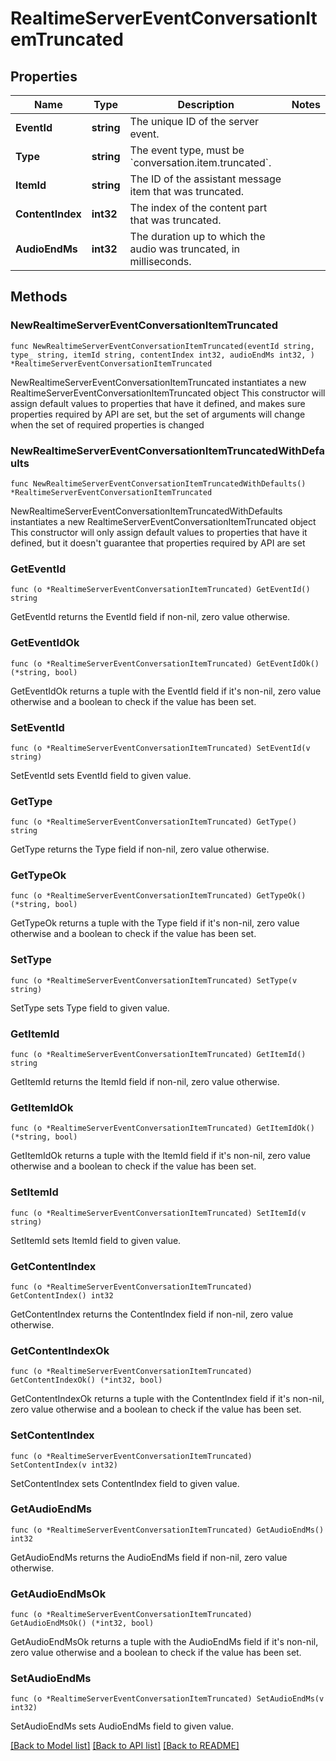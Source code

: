 # RealtimeServerEventConversationItemTruncated

## Properties

Name | Type | Description | Notes
------------ | ------------- | ------------- | -------------
**EventId** | **string** | The unique ID of the server event. | 
**Type** | **string** | The event type, must be &#x60;conversation.item.truncated&#x60;. | 
**ItemId** | **string** | The ID of the assistant message item that was truncated. | 
**ContentIndex** | **int32** | The index of the content part that was truncated. | 
**AudioEndMs** | **int32** | The duration up to which the audio was truncated, in milliseconds. | 

## Methods

### NewRealtimeServerEventConversationItemTruncated

`func NewRealtimeServerEventConversationItemTruncated(eventId string, type_ string, itemId string, contentIndex int32, audioEndMs int32, ) *RealtimeServerEventConversationItemTruncated`

NewRealtimeServerEventConversationItemTruncated instantiates a new RealtimeServerEventConversationItemTruncated object
This constructor will assign default values to properties that have it defined,
and makes sure properties required by API are set, but the set of arguments
will change when the set of required properties is changed

### NewRealtimeServerEventConversationItemTruncatedWithDefaults

`func NewRealtimeServerEventConversationItemTruncatedWithDefaults() *RealtimeServerEventConversationItemTruncated`

NewRealtimeServerEventConversationItemTruncatedWithDefaults instantiates a new RealtimeServerEventConversationItemTruncated object
This constructor will only assign default values to properties that have it defined,
but it doesn't guarantee that properties required by API are set

### GetEventId

`func (o *RealtimeServerEventConversationItemTruncated) GetEventId() string`

GetEventId returns the EventId field if non-nil, zero value otherwise.

### GetEventIdOk

`func (o *RealtimeServerEventConversationItemTruncated) GetEventIdOk() (*string, bool)`

GetEventIdOk returns a tuple with the EventId field if it's non-nil, zero value otherwise
and a boolean to check if the value has been set.

### SetEventId

`func (o *RealtimeServerEventConversationItemTruncated) SetEventId(v string)`

SetEventId sets EventId field to given value.


### GetType

`func (o *RealtimeServerEventConversationItemTruncated) GetType() string`

GetType returns the Type field if non-nil, zero value otherwise.

### GetTypeOk

`func (o *RealtimeServerEventConversationItemTruncated) GetTypeOk() (*string, bool)`

GetTypeOk returns a tuple with the Type field if it's non-nil, zero value otherwise
and a boolean to check if the value has been set.

### SetType

`func (o *RealtimeServerEventConversationItemTruncated) SetType(v string)`

SetType sets Type field to given value.


### GetItemId

`func (o *RealtimeServerEventConversationItemTruncated) GetItemId() string`

GetItemId returns the ItemId field if non-nil, zero value otherwise.

### GetItemIdOk

`func (o *RealtimeServerEventConversationItemTruncated) GetItemIdOk() (*string, bool)`

GetItemIdOk returns a tuple with the ItemId field if it's non-nil, zero value otherwise
and a boolean to check if the value has been set.

### SetItemId

`func (o *RealtimeServerEventConversationItemTruncated) SetItemId(v string)`

SetItemId sets ItemId field to given value.


### GetContentIndex

`func (o *RealtimeServerEventConversationItemTruncated) GetContentIndex() int32`

GetContentIndex returns the ContentIndex field if non-nil, zero value otherwise.

### GetContentIndexOk

`func (o *RealtimeServerEventConversationItemTruncated) GetContentIndexOk() (*int32, bool)`

GetContentIndexOk returns a tuple with the ContentIndex field if it's non-nil, zero value otherwise
and a boolean to check if the value has been set.

### SetContentIndex

`func (o *RealtimeServerEventConversationItemTruncated) SetContentIndex(v int32)`

SetContentIndex sets ContentIndex field to given value.


### GetAudioEndMs

`func (o *RealtimeServerEventConversationItemTruncated) GetAudioEndMs() int32`

GetAudioEndMs returns the AudioEndMs field if non-nil, zero value otherwise.

### GetAudioEndMsOk

`func (o *RealtimeServerEventConversationItemTruncated) GetAudioEndMsOk() (*int32, bool)`

GetAudioEndMsOk returns a tuple with the AudioEndMs field if it's non-nil, zero value otherwise
and a boolean to check if the value has been set.

### SetAudioEndMs

`func (o *RealtimeServerEventConversationItemTruncated) SetAudioEndMs(v int32)`

SetAudioEndMs sets AudioEndMs field to given value.



[[Back to Model list]](../README.md#documentation-for-models) [[Back to API list]](../README.md#documentation-for-api-endpoints) [[Back to README]](../README.md)


